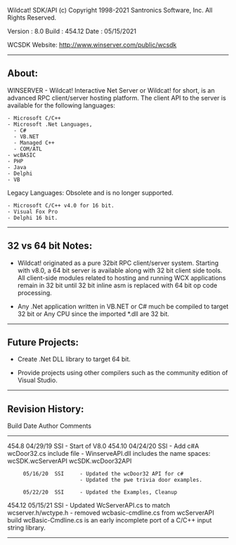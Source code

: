 Wildcat! SDK/API
(c) Copyright 1998-2021 Santronics Software, Inc. All Rights Reserved.

Version   : 8.0
Build     : 454.12
Date      : 05/15/2021

WCSDK Website: http://www.winserver.com/public/wcsdk

------
About:
------

WINSERVER - Wildcat! Interactive Net Server or Wildcat! for short, is an
advanced  RPC client/server hosting platform. The client API to the
server is available for the following languages:

    - Microsoft C/C++
    - Microsoft .Net Languages,
      - C#
      - VB.NET
      - Managed C++
      - COM/ATL
    - wcBASIC
    - PHP
    - Java
    - Delphi
    - VB

Legacy Languages: Obsolete and is no longer supported.

    - Microsoft C/C++ v4.0 for 16 bit.
    - Visual Fox Pro
    - Delphi 16 bit.

-------------------
32 vs 64 bit Notes:
-------------------

- Wildcat! originated as a pure 32bit RPC client/server system.
  Starting with v8.0, a 64 bit server is available along with 32 bit
  client side tools. All client-side modules related to hosting and
  running WCX applications remain in 32 bit until 32 bit inline asm
  is replaced with 64 bit op code processing.

- Any .Net application written in VB.NET or C# much be compiled to
  target 32 bit or Any CPU since the imported *.dll are 32 bit.


------------------
Future Projects:
------------------

- Create .Net DLL library to target 64 bit.

- Provide projects using other compilers such as the community edition
  of Visual Studio.

-----------------
Revision History:
-----------------

Build    Date      Author  Comments
-----    --------  ------  -------------------------------------------
454.8    04/29/19  SSI     - Start of V8.0
454.10   04/24/20  SSI     - Add c#A wcDoor32.cs include file
                           - WinserveAPI.dll includes the name spaces:
                             wcSDK.wcServerAPI
                             wcSDK.wcDoor32API

         05/16/20  SSI     - Updated the wcDoor32 API for c#
                           - Updated the pwe trivia door examples.

         05/22/20  SSI     - Updated the Examples, Cleanup

454.12   05/15/21  SSI     - Updated WcServerAPI.cs to match wcserver.h/wctype.h
                           - removed wcbasic-cmdline.cs from wcServerAPI build
                             wcBasic-Cmdline.cs is an early incomplete port
                             of a C/C++ input string library.
-----    --------  ------  -------------------------------------------
